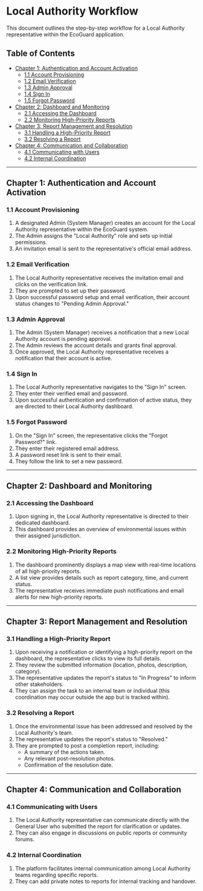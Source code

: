 # Local Authority Workflow

This document outlines the step-by-step workflow for a Local Authority representative within the EcoGuard application.

## Table of Contents
- [Chapter 1: Authentication and Account Activation](#chapter-1-authentication-and-account-activation)
  - [1.1 Account Provisioning](#11-account-provisioning)
  - [1.2 Email Verification](#12-email-verification)
  - [1.3 Admin Approval](#13-admin-approval)
  - [1.4 Sign In](#14-sign-in)
  - [1.5 Forgot Password](#15-forgot-password)
- [Chapter 2: Dashboard and Monitoring](#chapter-2-dashboard-and-monitoring)
  - [2.1 Accessing the Dashboard](#21-accessing-the-dashboard)
  - [2.2 Monitoring High-Priority Reports](#22-monitoring-high-priority-reports)
- [Chapter 3: Report Management and Resolution](#chapter-3-report-management-and-resolution)
  - [3.1 Handling a High-Priority Report](#31-handling-a-high-priority-report)
  - [3.2 Resolving a Report](#32-resolving-a-report)
- [Chapter 4: Communication and Collaboration](#chapter-4-communication-and-collaboration)
  - [4.1 Communicating with Users](#41-communicating-with-users)
  - [4.2 Internal Coordination](#42-internal-coordination)

---

## Chapter 1: Authentication and Account Activation

### 1.1 Account Provisioning
1.  A designated Admin (System Manager) creates an account for the Local Authority representative within the EcoGuard system.
2.  The Admin assigns the "Local Authority" role and sets up initial permissions.
3.  An invitation email is sent to the representative's official email address.

### 1.2 Email Verification
1.  The Local Authority representative receives the invitation email and clicks on the verification link.
2.  They are prompted to set up their password.
3.  Upon successful password setup and email verification, their account status changes to "Pending Admin Approval."

### 1.3 Admin Approval
1.  The Admin (System Manager) receives a notification that a new Local Authority account is pending approval.
2.  The Admin reviews the account details and grants final approval.
3.  Once approved, the Local Authority representative receives a notification that their account is active.

### 1.4 Sign In
1.  The Local Authority representative navigates to the "Sign In" screen.
2.  They enter their verified email and password.
3.  Upon successful authentication and confirmation of active status, they are directed to their Local Authority dashboard.

### 1.5 Forgot Password
1.  On the "Sign In" screen, the representative clicks the "Forgot Password?" link.
2.  They enter their registered email address.
3.  A password reset link is sent to their email.
4.  They follow the link to set a new password.

---

## Chapter 2: Dashboard and Monitoring

### 2.1 Accessing the Dashboard
1.  Upon signing in, the Local Authority representative is directed to their dedicated dashboard.
2.  This dashboard provides an overview of environmental issues within their assigned jurisdiction.

### 2.2 Monitoring High-Priority Reports
1.  The dashboard prominently displays a map view with real-time locations of all high-priority reports.
2.  A list view provides details such as report category, time, and current status.
3.  The representative receives immediate push notifications and email alerts for new high-priority reports.

---

## Chapter 3: Report Management and Resolution

### 3.1 Handling a High-Priority Report
1.  Upon receiving a notification or identifying a high-priority report on the dashboard, the representative clicks to view its full details.
2.  They review the submitted information (location, photos, description, category).
3.  The representative updates the report's status to "In Progress" to inform other stakeholders.
4.  They can assign the task to an internal team or individual (this coordination may occur outside the app but is tracked within).

### 3.2 Resolving a Report
1.  Once the environmental issue has been addressed and resolved by the Local Authority's team.
2.  The representative updates the report's status to "Resolved."
3.  They are prompted to post a completion report, including:
    -   A summary of the actions taken.
    -   Any relevant post-resolution photos.
    -   Confirmation of the resolution date.

---

## Chapter 4: Communication and Collaboration

### 4.1 Communicating with Users
1.  The Local Authority representative can communicate directly with the General User who submitted the report for clarification or updates.
2.  They can also engage in discussions on public reports or community forums.

### 4.2 Internal Coordination
1.  The platform facilitates internal communication among Local Authority teams regarding specific reports.
2.  They can add private notes to reports for internal tracking and handover.
